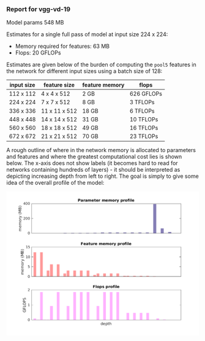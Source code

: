 ### Report for vgg-vd-19
Model params 548 MB 

Estimates for a single full pass of model at input size 224 x 224: 

* Memory required for features: 63 MB 
* Flops: 20 GFLOPs 

Estimates are given below of the burden of computing the `pool5` features in the network for different input sizes using a batch size of 128: 

| input size | feature size | feature memory | flops | 
|------------|--------------|----------------|-------| 
| 112 x 112 | 4 x 4 x 512 | 2 GB | 626 GFLOPs |
| 224 x 224 | 7 x 7 x 512 | 8 GB | 3 TFLOPs |
| 336 x 336 | 11 x 11 x 512 | 18 GB | 6 TFLOPs |
| 448 x 448 | 14 x 14 x 512 | 31 GB | 10 TFLOPs |
| 560 x 560 | 18 x 18 x 512 | 49 GB | 16 TFLOPs |
| 672 x 672 | 21 x 21 x 512 | 70 GB | 23 TFLOPs |

A rough outline of where in the network memory is allocated to parameters and features and where the greatest computational cost lies is shown below.  The x-axis does not show labels (it becomes hard to read for networks containing hundreds of layers) - it should be interpreted as depicting increasing depth from left to right.  The goal is simply to give some idea of the overall profile of the model: 

![vgg-vd-19 profile](figs/vgg-vd-19.png)
